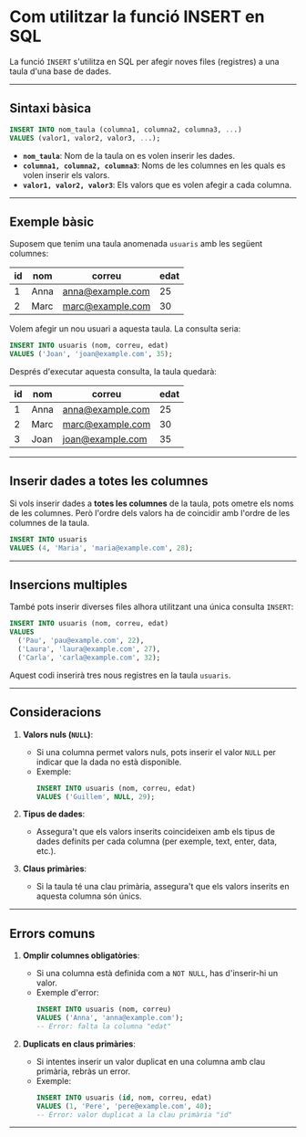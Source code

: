 # Com utilitzar la funció INSERT en SQL

La funció `INSERT` s'utilitza en SQL per afegir noves files (registres) a una taula d'una base de dades.

---

## **Sintaxi bàsica**

```sql
INSERT INTO nom_taula (columna1, columna2, columna3, ...)
VALUES (valor1, valor2, valor3, ...);
```

- **`nom_taula`**: Nom de la taula on es volen inserir les dades.
- **`columna1, columna2, columna3`**: Noms de les columnes en les quals es volen inserir els valors.
- **`valor1, valor2, valor3`**: Els valors que es volen afegir a cada columna.

---

## **Exemple bàsic**

Suposem que tenim una taula anomenada `usuaris` amb les següent columnes:

| id | nom     | correu                | edat |
|----|---------|-----------------------|------|
| 1  | Anna    | anna@example.com      | 25   |
| 2  | Marc    | marc@example.com      | 30   |

Volem afegir un nou usuari a aquesta taula. La consulta seria:

```sql
INSERT INTO usuaris (nom, correu, edat)
VALUES ('Joan', 'joan@example.com', 35);
```

Després d'executar aquesta consulta, la taula quedarà:

| id | nom     | correu                | edat |
|----|---------|-----------------------|------|
| 1  | Anna    | anna@example.com      | 25   |
| 2  | Marc    | marc@example.com      | 30   |
| 3  | Joan    | joan@example.com      | 35   |

---

## **Inserir dades a totes les columnes**
Si vols inserir dades a **totes les columnes** de la taula, pots ometre els noms de les columnes. Però l'ordre dels valors ha de coincidir amb l'ordre de les columnes de la taula.

```sql
INSERT INTO usuaris
VALUES (4, 'Maria', 'maria@example.com', 28);
```

---

## **Insercions multiples**
També pots inserir diverses files alhora utilitzant una única consulta `INSERT`:

```sql
INSERT INTO usuaris (nom, correu, edat)
VALUES
  ('Pau', 'pau@example.com', 22),
  ('Laura', 'laura@example.com', 27),
  ('Carla', 'carla@example.com', 32);
```

Aquest codi inserirà tres nous registres en la taula `usuaris`.

---

## **Consideracions**
1. **Valors nuls (`NULL`)**:
   - Si una columna permet valors nuls, pots inserir el valor `NULL` per indicar que la dada no està disponible.
   - Exemple:
     ```sql
     INSERT INTO usuaris (nom, correu, edat)
     VALUES ('Guillem', NULL, 29);
     ```

2. **Tipus de dades**:
   - Assegura't que els valors inserits coincideixen amb els tipus de dades definits per cada columna (per exemple, text, enter, data, etc.).

3. **Claus primàries**:
   - Si la taula té una clau primària, assegura't que els valors inserits en aquesta columna són únics.

---

## **Errors comuns**
1. **Omplir columnes obligatòries**:
   - Si una columna està definida com a `NOT NULL`, has d'inserir-hi un valor.
   - Exemple d'error:
     ```sql
     INSERT INTO usuaris (nom, correu)
     VALUES ('Anna', 'anna@example.com');
     -- Error: falta la columna "edat"
     ```

2. **Duplicats en claus primàries**:
   - Si intentes inserir un valor duplicat en una columna amb clau primària, rebràs un error.
   - Exemple:
     ```sql
     INSERT INTO usuaris (id, nom, correu, edat)
     VALUES (1, 'Pere', 'pere@example.com', 40);
     -- Error: valor duplicat a la clau primària "id"
     ```

---
